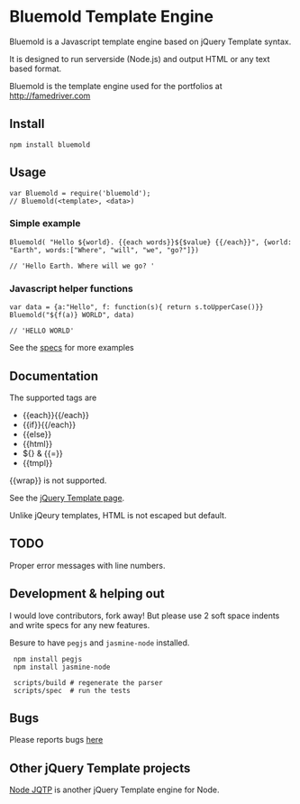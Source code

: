 # Bluemold Template Engine

Bluemold is a Javascript template engine based on jQuery Template syntax.

It is designed to run serverside (Node.js) and output HTML or any text based format.

Bluemold is the template engine used for the portfolios at http://famedriver.com

## Install
    npm install bluemold

## Usage
    var Bluemold = require('bluemold');
    // Bluemold(<template>, <data>)

### Simple example
    Bluemold( "Hello ${world}. {{each words}}${$value} {{/each}}", {world: "Earth", words:["Where", "will", "we", "go?"]})

    // 'Hello Earth. Where will we go? '

### Javascript helper functions
    var data = {a:"Hello", f: function(s){ return s.toUpperCase()}}
    Bluemold("${f(a)} WORLD", data)

    // 'HELLO WORLD'

See the [specs]("https://github.com/jweir/Bluemold/tree/master/spec") for more examples

## Documentation
The supported tags are

* {{each}}{{/each}}
* {{if}}{{/each}}
* {{else}}
* {{html}}
* ${} & {{=}}
* {{tmpl}}

{{wrap}} is not supported.

See the [jQuery Template page](http://api.jquery.com/category/plugins/templates/).

Unlike jQeury templates, HTML is not escaped but default.

## TODO

Proper error messages with line numbers.

## Development & helping out

I would love contributors, fork away! But please use 2 soft space indents and write specs for any new features.

Besure to have `pegjs` and `jasmine-node` installed.   

     npm install pegjs
     npm install jasmine-node

     scripts/build # regenerate the parser
     scripts/spec  # run the tests 

## Bugs

Please reports bugs [here](https://github.com/jweir/Bluemold/issues)

## Other jQuery Template projects

[Node JQTP](https://github.com/kof/node-jqtpl) is another jQuery Template engine for Node.
